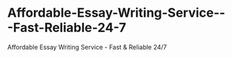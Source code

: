 # Affordable-Essay-Writing-Service---Fast-Reliable-24-7
Affordable Essay Writing Service - Fast &amp; Reliable 24/7
